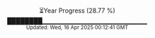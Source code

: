 <p align="center">
⏳Year Progress (28.77 %)<br>
████████▁▁▁▁▁▁▁▁▁▁▁▁▁▁▁▁▁▁▁▁▁▁ <br>
<sub>Updated: Wed, 16 Apr 2025 00:12:41 GMT</sub>
</p>

